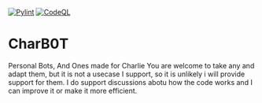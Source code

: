 [![Pylint](https://github.com/Bluesy1/CharB0T/actions/workflows/pylint.yml/badge.svg)](https://github.com/Bluesy1/CharB0T/actions/workflows/pylint.yml)
[![CodeQL](https://github.com/Bluesy1/CharB0T/actions/workflows/codeql-analysis.yml/badge.svg)](https://github.com/Bluesy1/CharB0T/actions/workflows/codeql-analysis.yml)


# CharB0T
Personal Bots, And Ones made for Charlie
You are welcome to take any and adapt them, but it is not a usecase I support, so it is unlikely i will provide support for them. I do support discussions abotu how the code works and I can improve it or make it more efficient.
